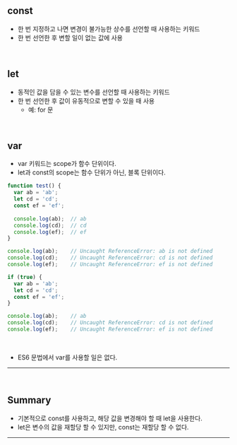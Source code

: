 ## const

- 한 번 지정하고 나면 변경이 불가능한 상수를 선언할 때 사용하는 키워드
- 한 번 선언한 후 변할 일이 없는 값에 사용

<br>

## let

- 동적인 값을 담을 수 있는 변수를 선언할 때 사용하는 키워드
- 한 번 선언한 후 값이 유동적으로 변할 수 있을 때 사용
  - 예: for 문

<br>

## var

- var 키워드는 scope가 함수 단위이다.
- let과 const의 scope는 함수 단위가 아닌, 블록 단위이다.

```js
function test() {
  var ab = 'ab';
  let cd = 'cd';
  const ef = 'ef';
  
  console.log(ab);	// ab
  console.log(cd);	// cd
  console.log(ef);	// ef
}

console.log(ab);	// Uncaught ReferenceError: ab is not defined
console.log(cd);	// Uncaught ReferenceError: cd is not defined
console.log(ef);	// Uncaught ReferenceError: ef is not defined
```

```js
if (true) {
  var ab = 'ab';
  let cd = 'cd';
  const ef = 'ef';
}

console.log(ab);	// ab
console.log(cd);	// Uncaught ReferenceError: cd is not defined
console.log(ef);	// Uncaught ReferenceError: ef is not defined
```

<br>

- ES6 문법에서 var를 사용할 일은 없다.

------

<br>

## Summary

- 기본적으로 const를 사용하고, 해당 값을 변경해야 할 때 let을 사용한다.
- let은 변수의 값을 재할당 할 수 있지만, const는 재할당 할 수 없다.

------

<br>